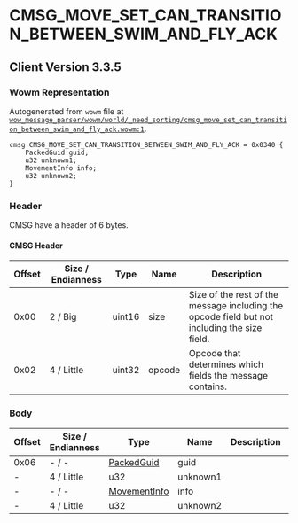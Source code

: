 # CMSG_MOVE_SET_CAN_TRANSITION_BETWEEN_SWIM_AND_FLY_ACK

## Client Version 3.3.5

### Wowm Representation

Autogenerated from `wowm` file at [`wow_message_parser/wowm/world/_need_sorting/cmsg_move_set_can_transition_between_swim_and_fly_ack.wowm:1`](https://github.com/gtker/wow_messages/tree/main/wow_message_parser/wowm/world/_need_sorting/cmsg_move_set_can_transition_between_swim_and_fly_ack.wowm#L1).
```rust,ignore
cmsg CMSG_MOVE_SET_CAN_TRANSITION_BETWEEN_SWIM_AND_FLY_ACK = 0x0340 {
    PackedGuid guid;
    u32 unknown1;
    MovementInfo info;
    u32 unknown2;
}
```
### Header

CMSG have a header of 6 bytes.

#### CMSG Header

| Offset | Size / Endianness | Type   | Name   | Description |
| ------ | ----------------- | ------ | ------ | ----------- |
| 0x00   | 2 / Big           | uint16 | size   | Size of the rest of the message including the opcode field but not including the size field.|
| 0x02   | 4 / Little        | uint32 | opcode | Opcode that determines which fields the message contains.|

### Body

| Offset | Size / Endianness | Type | Name | Description | Comment |
| ------ | ----------------- | ---- | ---- | ----------- | ------- |
| 0x06 | - / - | [PackedGuid](../spec/packed-guid.md) | guid |  |  |
| - | 4 / Little | u32 | unknown1 |  |  |
| - | - / - | [MovementInfo](movementinfo.md) | info |  |  |
| - | 4 / Little | u32 | unknown2 |  |  |

